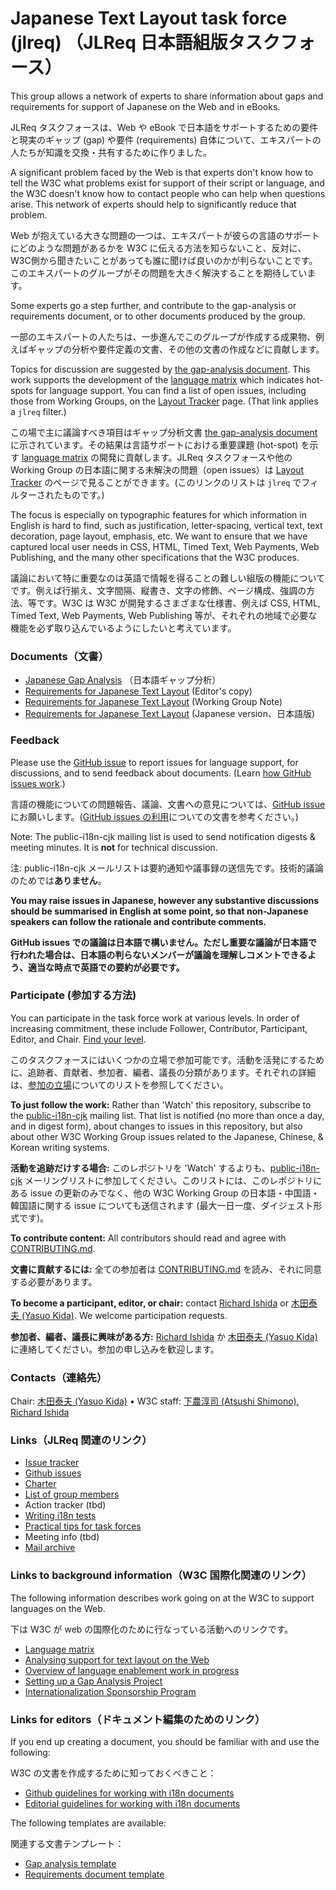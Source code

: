 # Japanese Text Layout task force (jlreq) （JLReq 日本語組版タスクフォース）

This group allows a network of experts to share information about gaps and requirements for support of Japanese on the Web and in eBooks. 

JLReq タスクフォースは、Web や eBook で日本語をサポートするための要件と現実のギャップ (gap) や要件 (requirements) 自体について、エキスパートの人たちが知識を交換・共有するために作りました。

A significant problem faced by the Web is that experts don't know how to tell the W3C what problems exist for support of their script or language, and the W3C doesn't know how to contact people who can help when questions arise. This network of experts should help to significantly reduce that problem. 

Web が抱えている大きな問題の一つは、エキスパートが彼らの言語のサポートにどのような問題があるかを W3C に伝える方法を知らないこと、反対に、W3C側から聞きたいことがあっても誰に聞けば良いのかが判らないことです。このエキスパートのグループがその問題を大きく解決することを期待しています。

Some experts go a step further, and contribute to the gap-analysis or requirements document, or to other documents produced by the group.

一部のエキスパートの人たちは、一歩進んでこのグループが作成する成果物、例えばギャップの分析や要件定義の文書、その他の文書の作成などに貢献します。

Topics for discussion are suggested by [the gap-analysis document](https://w3c.github.io/jlreq/gap-analysis/). This work supports the development of the [language matrix](https://w3c.github.io/typography/gap-analysis/language-matrix.html) which indicates hot-spots for language support. You can find a list of open issues, including those from Working Groups, on the [Layout Tracker](http://w3c.github.io/i18n-activity/textlayout/?filter=jlreq) page. (That link applies a `jlreq` filter.)

この場で主に議論すべき項目はギャップ分析文書 [the gap-analysis document](https://w3c.github.io/jlreq/gap-analysis/) に示されています。その結果は言語サポートにおける重要課題 (hot-spot) を示す [language matrix](https://w3c.github.io/typography/gap-analysis/language-matrix.html) の開発に貢献します。JLReq タスクフォースや他の Working Group の日本語に関する未解決の問題（open issues）は [Layout Tracker](http://w3c.github.io/i18n-activity/textlayout/?filter=jlreq) のページで見ることができます。(このリンクのリストは `jlreq` でフィルターされたものです。)

The focus is especially on typographic features for which information in English is hard to find, such as justification, letter-spacing, vertical text, text decoration, page layout, emphasis, etc.   We want to ensure that we have captured local user needs in CSS, HTML, Timed Text, Web Payments, Web Publishing, and the many other specifications that the W3C produces. 

議論において特に重要なのは英語で情報を得ることの難しい組版の機能についてです。例えば行揃え、文字間隔、縦書き、文字の修飾、ページ構成、強調の方法、等です。W3C は W3C が開発するさまざまな仕様書、例えば CSS, HTML, Timed Text, Web Payments, Web Publishing 等が、それぞれの地域で必要な機能を必ず取り込んでいるようにしたいと考えています。

### Documents（文書）
- [Japanese Gap Analysis](https://w3c.github.io/jlreq/gap-analysis/) （日本語ギャップ分析） 
- [Requirements for Japanese Text Layout](https://w3c.github.io/jlreq/) (Editor's copy)
- [Requirements for Japanese Text Layout](https://www.w3.org/TR/jlreq/) (Working Group Note)
- [Requirements for Japanese Text Layout](https://www.w3.org/TR/2012/NOTE-jlreq-20120403/ja/) (Japanese version、日本語版)

### Feedback
Please use the [GitHub issue](https://github.com/w3c/jlreq/issues) to report issues for language support, for discussions, and to send feedback about documents. (Learn [how GitHub issues work](http://w3c.github.io/i18n-activity/guidelines/issues.html).)

言語の機能についての問題報告、議論、文書への意見については、[GitHub issue](https://github.com/w3c/jlreq/issues) にお願いします。([GitHub issues の利用](http://w3c.github.io/i18n-activity/guidelines/issues.html)についての文書を参考ください。)

Note: The public-i18n-cjk mailing list is used to send notification digests & meeting minutes. It is **not** for technical discussion.

注: public-i18n-cjk メールリストは要約通知や議事録の送信先です。技術的議論のためでは**ありません**。

**You may raise issues in Japanese, however any substantive discussions should be summarised in English at some point, so that non-Japanese speakers can follow the rationale and contribute comments.**

**GitHub issues での議論は日本語で構いません。ただし重要な議論が日本語で行われた場合は、日本語の判らないメンバーが議論を理解しコメントできるよう、適当な時点で英語での要約が必要です。**

### Participate (参加する方法)
You can participate in the task force work at various levels. In order of increasing commitment, these include Follower, Contributor, Participant, Editor, and Chair. [Find your level](https://github.com/w3c/i18n-activity/wiki/Layout-task-force-roles).

このタスクフォースにはいくつかの立場で参加可能です。活動を活発にするために、追跡者、貢献者、参加者、編者、議長の分類があります。それぞれの詳細は、[参加の立場](https://github.com/w3c/i18n-activity/wiki/Layout-task-force-roles)についてのリストを参照してください。

**To just follow the work:** Rather than 'Watch' this repository, subscribe to the [public-i18n-cjk](https://lists.w3.org/Archives/Public/public-i18n-cjk/) mailing list. That list is notified (no more than once a day, and in digest form), about changes to issues in this repository, but also about other W3C Working Group issues related to the Japanese, Chinese, & Korean writing systems.

**活動を追跡だけする場合:** このレポジトリを 'Watch' するよりも、[public-i18n-cjk](https://lists.w3.org/Archives/Public/public-i18n-cjk/) メーリングリストに参加してください。このリストには、このレポジトリにある issue の更新のみでなく、他の W3C Working Group の日本語・中国語・韓国語に関する issue についても送信されます (最大一日一度、ダイジェスト形式です)。

**To contribute content:** All contributors should read and agree with [CONTRIBUTING.md](CONTRIBUTING.md).

**文書に貢献するには:** 全ての参加者は  [CONTRIBUTING.md](CONTRIBUTING.md) を読み、それに同意する必要があります。

**To become a participant, editor, or chair:** contact [Richard Ishida](mailto:ishida@w3.org) or [木田泰夫 (Yasuo Kida)](mailto:kida@me.com). We welcome participation requests. 

**参加者、編者、議長に興味がある方:** [Richard Ishida](mailto:ishida@w3.org) か [木田泰夫 (Yasuo Kida)](mailto:kida@me.com) に連絡してください。参加の申し込みを歓迎します。

### Contacts（連絡先）

Chair: [木田泰夫 (Yasuo Kida)](mailto:kida@me.com) • W3C staff: [下農淳司 (Atsushi Shimono)](mailto:atsushi@w3.org), [Richard Ishida](mailto:ishida@w3.org)

### Links（JLReq 関連のリンク）
- [Issue tracker](http://w3c.github.io/i18n-activity/textlayout/?filter=jlreq)
- [Github issues](https://github.com/w3c/jlreq/issues)
- [Charter](https://w3c.github.io/jlreq/charter/)
- [List of group members](https://www.w3.org/2000/09/dbwg/details?group=109193&public=1)
- Action tracker (tbd)
- [Writing i18n tests](https://github.com/w3c/i18n-activity/wiki/Writing-i18n-tests)
- [Practical tips for task forces](https://w3c.github.io/i18n-activity/guidelines/process.html)
- Meeting info (tbd)
- [Mail archive](https://lists.w3.org/Archives/Public/public-i18n-cjk/)

### Links to background information（W3C 国際化関連のリンク）
The following information describes work going on at the W3C to support languages on the Web.

下は W3C が web の国際化のために行なっている活動へのリンクです。
- [Language matrix](http://w3c.github.io/typography/gap-analysis/language-matrix.html)
- [Analysing support for text layout on the Web](https://github.com/w3c/i18n-discuss/wiki/Analysing-support-for-text-layout-on-the-Web)
- [Overview of language enablement work in progress](https://www.w3.org/International/layout)
- [Setting up a Gap Analysis Project](https://github.com/w3c/typography/wiki/Setting-up-a-Gap-Analysis-Project)
- [Internationalization Sponsorship Program](https://www.w3.org/International/sponsorship/)


### Links for editors（ドキュメント編集のためのリンク）
If you end up creating a document, you should be familiar with and use the following:

W3C の文書を作成するために知っておくべきこと：
- [Github guidelines for working with i18n documents](http://w3c.github.io/i18n-activity/guidelines/github)
- [Editorial guidelines for working with i18n documents](http://w3c.github.io/i18n-activity/guidelines/editing)

The following templates are available:

関連する文書テンプレート：
- [Gap analysis template](http://w3c.github.io/i18n-activity/templates/gap-analysis/gap-analysis_template.html)
- [Requirements document template](http://w3c.github.io/i18n-activity/templates/lreq_doc/gap-analysis_template.html)



